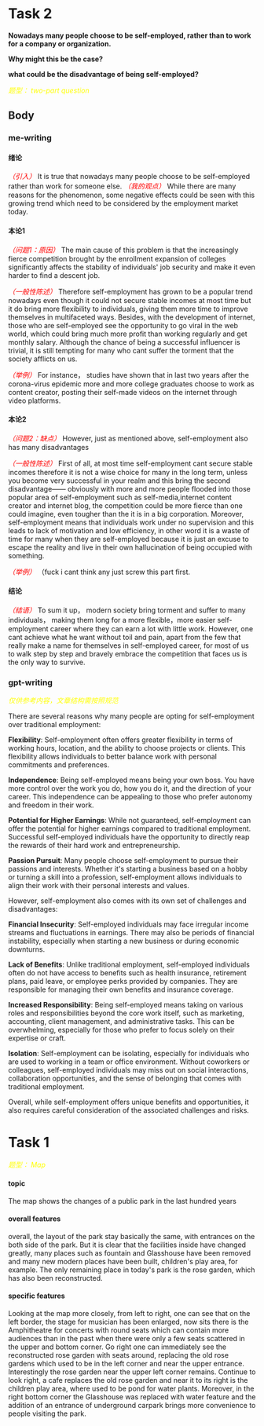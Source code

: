 # Task 2

**Nowadays many people choose to be self-employed, rather than to work for a company or organization.**

**Why might this be the case?**

**what could be the disadvantage of being self-employed?**


<em><font color=yellow>题型： two-part question</font></em>

## Body

### me-writing

#### 绪论
<em><font color=red>（引入）</font></em> It is true that nowadays many people choose to be self-employed rather than work for someone else.
<em><font color=red>（我的观点）</font></em> While there are many reasons for the phenomenon, some negative effects could be seen with this growing trend which need to be considered by the employment market today.


#### 本论1

<em><font color=red>（问题1：原因）</font></em> The main cause of this problem is that the increasingly fierce competition brought by the enrollment expansion of colleges significantly affects the stability of individuals' job security and make it even harder to  find a descent job. 

<em><font color=red>（一般性陈述）</font></em> Therefore self-employment has grown to be a popular trend nowadays even though it could not secure stable incomes at most time but it do bring more flexibility to individuals, giving them more time to improve themselves in multifaceted ways. Besides, with the development of internet, those who are self-employed see the opportunity to go viral in the web world, which could bring much more profit than working regularly and get monthly salary. Although the chance of being a successful influencer is trivial, it is still tempting for many who cant suffer the torment that the society afflicts on us.

<em><font color=red>（举例）</font></em> For instance， studies have shown that in last two years after the corona-virus epidemic more and more college graduates choose to work as content creator, posting their self-made videos on the internet through video platforms. 



#### 本论2

<em><font color=red>（问题2：缺点）</font></em> However, just as mentioned above, self-employment also has many disadvantages

<em><font color=red>（一般性陈述）</font></em> First of all, at most time self-employment cant secure stable incomes therefore it is not a wise choice for many in the long term, unless you become very successful in your realm and this bring the second disadvantage—— obviously with more and more people flooded into those popular area of self-employment such as self-media,internet content creator and internet blog, the competition could be more fierce than one could imagine, even tougher than the it is in a big corporation. Moreover, self-employment means that individuals work under no supervision and this leads to lack of motivation and low efficiency, in other word it is  a waste of time for many when they are self-employed because it is just an excuse to escape the reality and live in their own hallucination of being occupied with something.


<em><font color=red>（举例）</font></em> （fuck i cant think any just screw this part first.


#### 结论

<em><font color=red>（结语）</font></em> To sum it up， modern society bring torment and suffer to many individuals， making them long for a more flexible，more easier self-employment career where they can earn a lot with little work. However, one cant achieve what he want without toil and pain, apart from the few that really make a name for themselves in self-employed career, for most of us to walk step by step and bravely embrace the competition that faces us is the only way to survive.



### gpt-writing

<em><font color=yellow>仅供参考内容，文章结构需按照规范</font></em>

There are several reasons why many people are opting for self-employment over traditional employment:

**Flexibility**: Self-employment often offers greater flexibility in terms of working hours, location, and the ability to choose projects or clients. This flexibility allows individuals to better balance work with personal commitments and preferences.

**Independence**: Being self-employed means being your own boss. You have more control over the work you do, how you do it, and the direction of your career. This independence can be appealing to those who prefer autonomy and freedom in their work.

**Potential for Higher Earnings**: While not guaranteed, self-employment can offer the potential for higher earnings compared to traditional employment. Successful self-employed individuals have the opportunity to directly reap the rewards of their hard work and entrepreneurship.

**Passion Pursuit**: Many people choose self-employment to pursue their passions and interests. Whether it's starting a business based on a hobby or turning a skill into a profession, self-employment allows individuals to align their work with their personal interests and values.

However, self-employment also comes with its own set of challenges and disadvantages:

**Financial Insecurity**: Self-employed individuals may face irregular income streams and fluctuations in earnings. There may also be periods of financial instability, especially when starting a new business or during economic downturns.

**Lack of Benefits**: Unlike traditional employment, self-employed individuals often do not have access to benefits such as health insurance, retirement plans, paid leave, or employee perks provided by companies. They are responsible for managing their own benefits and insurance coverage.

**Increased Responsibility**: Being self-employed means taking on various roles and responsibilities beyond the core work itself, such as marketing, accounting, client management, and administrative tasks. This can be overwhelming, especially for those who prefer to focus solely on their expertise or craft.

**Isolation**: Self-employment can be isolating, especially for individuals who are used to working in a team or office environment. Without coworkers or colleagues, self-employed individuals may miss out on social interactions, collaboration opportunities, and the sense of belonging that comes with traditional employment.

Overall, while self-employment offers unique benefits and opportunities, it also requires careful consideration of the associated challenges and risks.










# Task 1

<em><font color=yellow>题型： Map</font></em>


#### topic
The map shows the changes of a public park in the last hundred years

#### overall features
overall, the  layout of the park stay basically the same, with entrances on the both side of the park. But it is clear that the facilities inside have changed greatly, many places such as fountain and Glasshouse have been removed and many new modern places have been built, children's play area, for example. The only remaining place in today's park is the rose garden, which has also been reconstructed.


#### specific features

Looking at the map more closely, from left to right, one can see that on the left border, the stage for musician has been enlarged, now sits there is the Amphitheatre for concerts with round seats which can contain more audiences than in the past when there were only a few seats scattered in the upper and bottom corner. Go right one can immediately see the reconstructed rose garden with seats around, replacing the old rose gardens which used to be in the left corner and near the upper entrance. Interestingly the rose garden near the upper left corner  remains. Continue to look right, a cafe replaces the old rose garden and near it to its right is the children play area, where used to be pond for water plants. Moreover, in the right bottom corner the Glasshouse was replaced with water feature and the addition of an entrance of underground carpark brings more convenience to people visiting the park.



